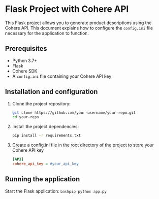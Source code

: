 # Flask Project with Cohere API

This Flask project allows you to generate product descriptions using the Cohere API. This document explains how to configure the `config.ini` file necessary for the application to function.

## Prerequisites

- Python 3.7+
- Flask
- Cohere SDK
- A `config.ini` file containing your Cohere API key

## Installation and configuration

1. Clone the project repository:
   ```bash
   git clone https://github.com/your-username/your-repo.git
   cd your-repo
   ```
2. Install the project dependencies:
    ```bash
    pip install -r requirements.txt
    ```
3. Create a config.ini file in the root directory of the project to store your Cohere API key
    ```config.ini
    [API]
    cohere_api_key = #your_api_key
    ```

## Running the application

Start the Flask application:
    ```bashpip
    python app.py
    ```